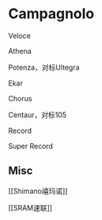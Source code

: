 # Campagnolo


Veloce

Athena

Potenza，对标Ultegra

Ekar

Chorus

Centaur，对标105


Record

Super Record

## Misc


[[Shimano禧玛诺]]

[[SRAM速联]]

